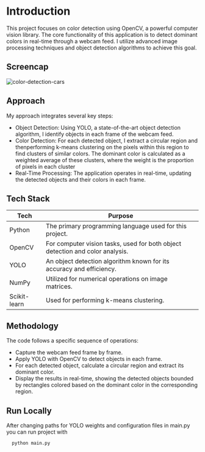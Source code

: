 
# Introduction

This project focuses on color detection using OpenCV, a powerful computer vision library. The core functionality of this application is to detect dominant colors in real-time through a webcam feed. I utilize advanced image processing techniques and object detection algorithms to achieve this goal.


## Screencap

![color-detection-cars](https://github.com/orzanai/color_detection/blob/main/test.gif)


## Approach

My approach integrates several key steps:

- Object Detection: Using YOLO, a state-of-the-art object detection algorithm, I identify objects in each frame of the webcam feed.
- Color Detection: For each detected object, I extract a circular region and thenperforming k-means clustering on the pixels within this region to find clusters of similar colors. The dominant color is calculated as a weighted average of these clusters, where the weight is the proportion of pixels in each cluster
- Real-Time Processing: The application operates in real-time, updating the detected objects and their colors in each frame.

## Tech Stack

| Tech          | Purpose                                                               |
| ----------------- | ------------------------------------------------------------------ |
| Python | The primary programming language used for this project. |
| OpenCV | For computer vision tasks, used for both object detection and color analysis. |
| YOLO | An object detection algorithm known for its accuracy and efficiency.|
| NumPy | Utilized for numerical operations on image matrices.|
| Scikit-learn | Used for performing k-means clustering.|


## Methodology

The code follows a specific sequence of operations:

- Capture the webcam feed frame by frame.
- Apply YOLO with OpenCV to detect objects in each frame.
- For each detected object, calculate a circular region and extract its dominant color.
- Display the results in real-time, showing the detected objects bounded by rectangles colored based on the dominant color in the corresponding region.


## Run Locally

After changing paths for YOLO weights and configuration files in main.py you can run project with

```bash
  python main.py

```
